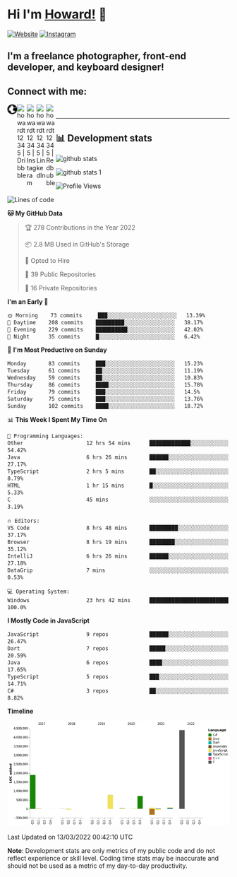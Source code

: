 # Hi I'm [Howard!][website] 👋

[![Website](https://img.shields.io/website?label=howardt12345.com&style=for-the-badge&url=https%3A%2F%2Fhowardt12345.com)](https://howardt12345.com)
[![Instagram](https://img.shields.io/badge/instagram-%23E4405F.svg?&style=for-the-badge&logo=instagram&logoColor=white)](https://instagram.com/howardt12345)

I'm a freelance photographer, front-end developer, and keyboard designer!
---

## Connect with me:

[<img align="left" alt="howardt12345.com" width="22px" src="https://raw.githubusercontent.com/iconic/open-iconic/master/svg/globe.svg" />][website]
[<img align="left" alt="howardt12345 | Dribbble" width="22px" src="https://cdn.jsdelivr.net/npm/simple-icons@v3/icons/dribbble.svg" />][dribbble]
[<img align="left" alt="howardt12345 | Instagram" width="22px" src="https://cdn.jsdelivr.net/npm/simple-icons@v3/icons/instagram.svg" />][instagram]
[<img align="left" alt="howardt12345 | LinkedIn" width="22px" src="https://cdn.jsdelivr.net/npm/simple-icons@v3/icons/linkedin.svg" />][linkedin]
[<img align="left" alt="howardt12345 | Redbubble" width="22px" src="https://cdn.jsdelivr.net/npm/simple-icons@v3/icons/redbubble.svg" />][redbubble]

<br />

---

## 📊 Development stats

![github stats](https://github-readme-stats.vercel.app/api?username=howardt12345&show_icons=true&hide_border=true&theme=dark&hide=contribs,issues)

![github stats 1](https://github-readme-stats.vercel.app/api/top-langs?username=howardt12345&langs_count=8&show_icons=true&hide_border=true&theme=dark&layout=compact)

<!--START_SECTION:waka-->
![Profile Views](http://img.shields.io/badge/Profile%20Views-81-blue)

![Lines of code](https://img.shields.io/badge/From%20Hello%20World%20I%27ve%20Written-8%20Million%20lines%20of%20code-blue)

**🐱 My GitHub Data** 

> 🏆 278 Contributions in the Year 2022
 > 
> 📦 2.8 MB Used in GitHub's Storage 
 > 
> 💼 Opted to Hire
 > 
> 📜 39 Public Repositories 
 > 
> 🔑 16 Private Repositories  
 > 
**I'm an Early 🐤** 

```text
🌞 Morning    73 commits     ███░░░░░░░░░░░░░░░░░░░░░░   13.39% 
🌆 Daytime    208 commits    █████████░░░░░░░░░░░░░░░░   38.17% 
🌃 Evening    229 commits    ██████████░░░░░░░░░░░░░░░   42.02% 
🌙 Night      35 commits     █░░░░░░░░░░░░░░░░░░░░░░░░   6.42%

```
📅 **I'm Most Productive on Sunday** 

```text
Monday       83 commits     ███░░░░░░░░░░░░░░░░░░░░░░   15.23% 
Tuesday      61 commits     ██░░░░░░░░░░░░░░░░░░░░░░░   11.19% 
Wednesday    59 commits     ██░░░░░░░░░░░░░░░░░░░░░░░   10.83% 
Thursday     86 commits     ████░░░░░░░░░░░░░░░░░░░░░   15.78% 
Friday       79 commits     ███░░░░░░░░░░░░░░░░░░░░░░   14.5% 
Saturday     75 commits     ███░░░░░░░░░░░░░░░░░░░░░░   13.76% 
Sunday       102 commits    ████░░░░░░░░░░░░░░░░░░░░░   18.72%

```


📊 **This Week I Spent My Time On** 

```text
💬 Programming Languages: 
Other                    12 hrs 54 mins      █████████████░░░░░░░░░░░░   54.42% 
Java                     6 hrs 26 mins       ██████░░░░░░░░░░░░░░░░░░░   27.17% 
TypeScript               2 hrs 5 mins        ██░░░░░░░░░░░░░░░░░░░░░░░   8.79% 
HTML                     1 hr 15 mins        █░░░░░░░░░░░░░░░░░░░░░░░░   5.33% 
C                        45 mins             ░░░░░░░░░░░░░░░░░░░░░░░░░   3.19%

🔥 Editors: 
VS Code                  8 hrs 48 mins       █████████░░░░░░░░░░░░░░░░   37.17% 
Browser                  8 hrs 19 mins       ████████░░░░░░░░░░░░░░░░░   35.12% 
IntelliJ                 6 hrs 26 mins       ██████░░░░░░░░░░░░░░░░░░░   27.18% 
DataGrip                 7 mins              ░░░░░░░░░░░░░░░░░░░░░░░░░   0.53%

💻 Operating System: 
Windows                  23 hrs 42 mins      █████████████████████████   100.0%

```

**I Mostly Code in JavaScript** 

```text
JavaScript               9 repos             ██████░░░░░░░░░░░░░░░░░░░   26.47% 
Dart                     7 repos             █████░░░░░░░░░░░░░░░░░░░░   20.59% 
Java                     6 repos             ████░░░░░░░░░░░░░░░░░░░░░   17.65% 
TypeScript               5 repos             ███░░░░░░░░░░░░░░░░░░░░░░   14.71% 
C#                       3 repos             ██░░░░░░░░░░░░░░░░░░░░░░░   8.82%

```


**Timeline**

![Chart not found](https://raw.githubusercontent.com/howardt12345/howardt12345/master/charts/bar_graph.png) 


 Last Updated on 13/03/2022 00:42:10 UTC
<!--END_SECTION:waka-->

**Note**: Development stats are only metrics of my public code and do not reflect experience or skill level. Coding time stats may be inaccurate and should not be used as a metric of my day-to-day productivity.

[website]: https://howardt12345.com
[dribbble]: https://dribbble.com/howardt12345
[instagram]: https://instagram.com/howardt12345
[linkedin]: https://linkedin.com/in/howardt12345
[redbubble]: https://www.redbubble.com/people/howardt12345/

